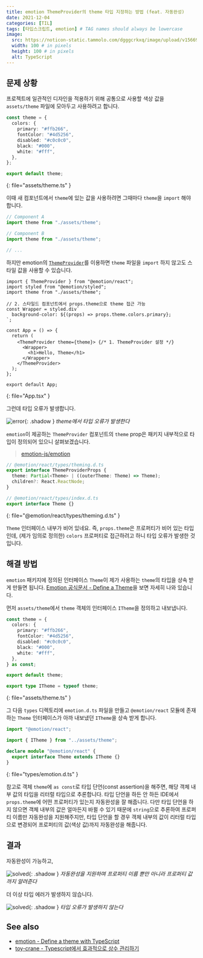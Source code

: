 ```yaml
---
title: emotion ThemeProvider의 theme 타입 지정하는 방법 (feat. 자동완성)
date: 2021-12-04
categories: [TIL]
tags: [타입스크립트, emotion] # TAG names should always be lowercase
image:
  src: https://noticon-static.tammolo.com/dgggcrkxq/image/upload/v1566913457/noticon/eh4d0dnic4n1neth3fui.png
  width: 100 # in pixels
  height: 100 # in pixels
  alt: TypeScript
---
```


## 문제 상황

프로젝트에 일관적인 디자인을 적용하기 위해 공통으로 사용할 색상 값을 `assets/theme` 파일에 모아두고 사용하려고 합니다.

<!-- prettier-ignore-start -->
```ts
const theme = {
  colors: {
    primary: "#ffb266",
    fontColor: "#4d5256",
    disabled: "#c0c0c0",
    black: "#000",
    white: "#fff",
  },
};

export default theme;
```
{: file="assets/theme.ts" }
<!-- prettier-ignore-end -->

이때 새 컴포넌트에서 `theme`에 있는 값을 사용하려면 그때마다 `theme`을 `import` 해야 합니다.

```ts
// Component A
import theme from "./assets/theme";

// Component B
import theme from "./assets/theme";

// ...
```

하지만 emotion의 [`ThemeProvider`](https://emotion.sh/docs/theming)를 이용하면 `theme` 파일을 `import` 하지 않고도 스타일 값을 사용할 수 있습니다.

<!-- prettier-ignore-start -->

```tsx
import { ThemeProvider } from "@emotion/react";
import styled from "@emotion/styled";
import theme from "./assets/theme";

// 2. 스타일드 컴포넌트에서 props.theme으로 theme 접근 가능
const Wrapper = styled.div`
  background-color: ${(props) => props.theme.colors.primary};
`;

const App = () => {
  return (
    <ThemeProvider theme={theme}> {/* 1. ThemeProvider 설정 */}
      <Wrapper>
        <h1>Hello, Theme</h1>
      </Wrapper>
    </ThemeProvider>
  );
};

export default App;
```
{: file="App.tsx" }
<!-- prettier-ignore-end -->

그런데 타입 오류가 발생합니다.

![error](https://user-images.githubusercontent.com/8105528/144692954-51399743-dc54-4f3f-b79f-5032cf451a3f.png){: .shadow }
_theme에서 타입 오류가 발생한다_

`emotion`이 제공하는 `ThemeProvider` 컴포넌트의 `theme` prop은 패키지 내부적으로 타입이 정의되어 있으니 살펴보겠습니다.

<!-- prettier-ignore-start -->

> [emotion-js/emotion](https://github.com/emotion-js/emotion/blob/main/packages/react/types/theming.d.ts#L9)

```ts
// @emotion/react/types/theming.d.ts
export interface ThemeProviderProps {
  theme: Partial<Theme> | ((outerTheme: Theme) => Theme);
  children?: React.ReactNode;
}

// @emotion/react/types/index.d.ts
export interface Theme {}
```
{: file="@emotion/react/types/theming.d.ts" }
<!-- prettier-ignore-end -->

`Theme` 인터페이스 내부가 비어 있네요. 즉, `props.theme`은 프로퍼티가 비어 있는 타입인데, (제가 임의로 정의한) `colors` 프로퍼티로 접근하려고 하니 타입 오류가 발생한 것입니다.

## 해결 방법

`emotion` 패키지에 정의된 인터페이스 `Theme`이 제가 사용하는 `theme`의 타입을 상속 받게 만들면 됩니다. [Emotion 공식문서 - Define a Theme](https://emotion.sh/docs/typescript#define-a-theme)을 보면 자세히 나와 있습니다.

먼저 `assets/theme`에서 `theme` 객체의 인터페이스 `ITheme`을 정의하고 내보냅니다.

<!-- prettier-ignore-start -->
```ts
const theme = {
  colors: {
    primary: "#ffb266",
    fontColor: "#4d5256",
    disabled: "#c0c0c0",
    black: "#000",
    white: "#fff",
  },
} as const;

export default theme;

export type ITheme = typeof theme;
```
{: file="assets/theme.ts" }
<!-- prettier-ignore-end -->

그 다음 `types` 디렉토리에 `emotion.d.ts` 파일을 만들고 `@emotion/react` 모듈에 존재하는 `Theme` 인터페이스가 아까 내보냈던 `ITheme`을 상속 받게 합니다.

<!-- prettier-ignore-start -->
```ts
import "@emotion/react";

import { ITheme } from "../assets/theme";

declare module "@emotion/react" {
  export interface Theme extends ITheme {}
}
```
{: file="types/emotion.d.ts" }
<!-- prettier-ignore-end -->

참고로 객체 `theme`에 `as const`로 타입 단언(const assertion)을 해주면, 해당 객체 내부 값의 타입을 리터럴 타입으로 추론합니다. 타입 단언을 하든 안 하든 IDE에서 `props.theme`에 어떤 프로퍼티가 있는지 자동완성을 잘 해줍니다. 다만 타입 단언을 하지 않으면 객체 내부의 값은 얼마든지 바뀔 수 있기 때문에 `string`으로 추론하여 프로퍼티 이름만 자동완성을 지원해주지만, 타입 단언을 할 경우 객체 내부의 값이 리터럴 타입으로 변경되어 프로퍼티의 값(색상 값)까지 자동완성을 해줍니다.

## 결과

자동완성이 가능하고,

![solved](https://user-images.githubusercontent.com/8105528/144735578-f9fe3c47-4ebb-457d-8f14-5ef277a5c206.png){: .shadow }
_자동완성을 지원하며 프로퍼티 이름 뿐만 아니라 프로퍼티 값까지 알려준다_

더 이상 타입 에러가 발생하지 않습니다.

![solved](https://user-images.githubusercontent.com/8105528/144692997-3bc3b850-3868-41d4-82f7-3842c08a99c9.png){: .shadow }
_타입 오류가 발생하지 않는다_

## See also

- [emotion - Define a theme with TypeScript](https://emotion.sh/docs/typescript#define-a-theme)
- [toy-crane - Typescript에서 효과적으로 상수 관리하기](https://blog.toycrane.xyz/typescript%EC%97%90%EC%84%9C-%ED%9A%A8%EA%B3%BC%EC%A0%81%EC%9C%BC%EB%A1%9C-%EC%83%81%EC%88%98-%EA%B4%80%EB%A6%AC%ED%95%98%EA%B8%B0-e926db079f9)
